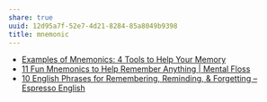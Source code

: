 ```yaml
---
share: true
uuid: 12d95a7f-52e7-4d21-8284-85a8049b9398
title: mnemonic
---
```


* [Examples of Mnemonics: 4 Tools to Help Your Memory](https://examples.yourdictionary.com/examples-of-mnemonics.html)
* [11 Fun Mnemonics to Help Remember Anything | Mental Floss](https://www.mentalfloss.com/article/72699/11-fun-mnemonics-help-remember-anything)
* [10 English Phrases for Remembering, Reminding, & Forgetting – Espresso English](https://www.espressoenglish.net/10-english-phrases-for-remembering-reminding-forgetting/)
